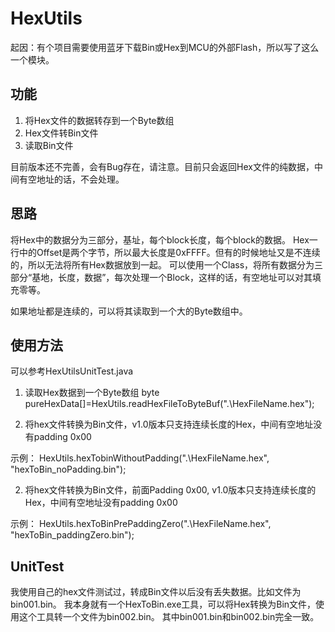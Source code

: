 # HexUtils
起因：有个项目需要使用蓝牙下载Bin或Hex到MCU的外部Flash，所以写了这么一个模块。

## 功能
1. 将Hex文件的数据转存到一个Byte数组
2. Hex文件转Bin文件
3. 读取Bin文件

目前版本还不完善，会有Bug存在，请注意。目前只会返回Hex文件的纯数据，中间有空地址的话，不会处理。

## 思路
将Hex中的数据分为三部分，基址，每个block长度，每个block的数据。
Hex一行中的Offset是两个字节，所以最大长度是0xFFFF。但有的时候地址又是不连续的，所以无法将所有Hex数据放到一起。
可以使用一个Class，将所有数据分为三部分“基地，长度，数据”，每次处理一个Block，这样的话，有空地址可以对其填充零等。

如果地址都是连续的，可以将其读取到一个大的Byte数组中。

## 使用方法

可以参考HexUtilsUnitTest.java

1. 读取Hex数据到一个Byte数组
byte pureHexData[]=HexUtils.readHexFileToByteBuf(".\\HexFileName.hex");

2. 将hex文件转换为Bin文件，v1.0版本只支持连续长度的Hex，中间有空地址没有padding 0x00
 
示例：
HexUtils.hexTobinWithoutPadding(".\\HexFileName.hex", "hexToBin_noPadding.bin");

2. 将hex文件转换为Bin文件，前面Padding 0x00, v1.0版本只支持连续长度的Hex，中间有空地址没有padding 0x00
 
示例：
HexUtils.hexToBinPrePaddingZero(".\\HexFileName.hex", "hexToBin_paddingZero.bin");

## UnitTest
我使用自己的hex文件测试过，转成Bin文件以后没有丢失数据。比如文件为 bin001.bin。
我本身就有一个HexToBin.exe工具，可以将Hex转换为Bin文件，使用这个工具转一个文件为bin002.bin。
其中bin001.bin和bin002.bin完全一致。










